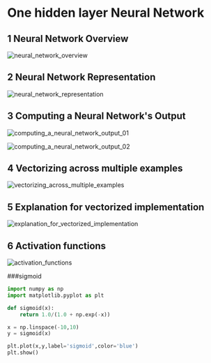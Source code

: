 # One hidden layer Neural Network

## 1 Neural Network Overview

![neural_network_overview](https://github.com/cxmhfut/DeepLearning.ai/blob/master/images/neural_network_overview.png)

## 2 Neural Network Representation

![neural_network_representation](https://github.com/cxmhfut/DeepLearning.ai/blob/master/images/neural_network_representation.png)

## 3 Computing a Neural Network's Output

![computing_a_neural_network_output_01](https://github.com/cxmhfut/DeepLearning.ai/blob/master/images/computing_a_neural_network_output_01.png)

![computing_a_neural_network_output_02](https://github.com/cxmhfut/DeepLearning.ai/blob/master/images/computing_a_neural_network_output_02.png)

## 4 Vectorizing across multiple examples

![vectorizing_across_multiple_examples](https://github.com/cxmhfut/DeepLearning.ai/blob/master/images/vectorizing_across_multiple_examples.png)

## 5 Explanation for vectorized implementation

![explanation_for_vectorized_implementation](https://github.com/cxmhfut/DeepLearning.ai/blob/master/images/explanation_for_vectorized_implementation.png)

## 6 Activation functions

![activation_functions](https://github.com/cxmhfut/DeepLearning.ai/blob/master/images/activation_functions.png)

###sigmoid

```python
import numpy as np
import matplotlib.pyplot as plt

def sigmoid(x):
    return 1.0/(1.0 + np.exp(-x))

x = np.linspace(-10,10)
y = sigmoid(x)

plt.plot(x,y,label='sigmoid',color='blue')
plt.show()
```
